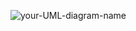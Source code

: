 ![your-UML-diagram-name](http://www.plantuml.com/plantuml/proxy?cache=no&src=https://raw.githubusercontent.com/zacmcnulty123/CPP_grad_school/main/expression_tree/expression_tree.puml)